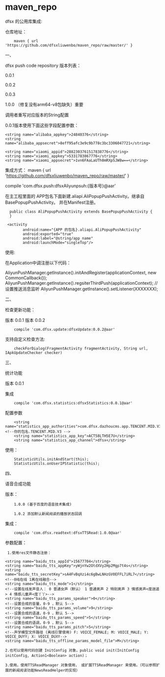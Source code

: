 # maven_repo

dfsx 的公用库集成:

仓库地址：

        maven { url 'https://github.com/dfsxliuwenbo/maven_repo/raw/master/' }

一、

dfsx push code repository
版本列表：

0.0.1

0.0.2

0.0.3

1.0.0 （修复没有arm64-v8包缺失）重要

调用者重写对应版本的String配置

0.0.1版本使用下面这些字段配置参数： 

    <string name="alibaba_appkey">24840376</string>
    <string name="alibaba_appsecret">8eff95afc3e9c9b778c3bc3306047721</string>

    <string name="xiaomi_appid">2882303761517838776</string>
    <string name="xiaomi_appkey">5331783867776</string>
    <string name="xiaomi_appsecret">1vn6FAaLaUTh0mRXpSJW8w==</string>
    
集成方式：
 maven { url 'https://github.com/dfsxliuwenbo/maven_repo/raw/master/' }
 
 compile 'com.dfsx.push:dfsxAliyunpsuh:{版本号}@aar'
 
 在主工程里面的 APP包名下面新建.aliapi.AliPopupPushActivity。继承自BasePopupPushActivity。
 并在Manifest注册。
 
 
      public class AliPopupPushActivity extends BasePopupPushActivity {
      }

     <activity
            android:name="{APP 的包名}.aliapi.AliPopupPushActivity"
            android:exported="true"
            android:label="@string/app_name"
            android:launchMode="singleTop"/>

使用:

   在Application中调注册以下代码：
   
   AliyunPushManager.getInstance().initAndRegister(applicationContext, new CommonCallback());
   AliyunPushManager.getInstance().regsiterThirdPush(applicationContext);
   //设置推送消息监听
   AliyunPushManager.getInstance().setListener(XXXXXXX);
   
   
二、

检查更新功能：

版本 0.0.1
版本 0.0.2

        compile 'com.dfsx.update:dfsxUpdate:0.0.2@aar'

支持自定义检查方法:

        checkForDialog(FragmentActivity fragmentActivity, String url, IApkUpdateChecker checker)
        
三、

 统计功能
 
 版本 0.0.1
 
 集成
 
        compile 'com.dfsx.statistics:dfsxStatistics:0.0.1@aar'
 
 配置参数
 
        <string name="statistics_app_authorities">com.dfsx.dazhoucms.app.TENCENT.MID.V3</string><!--你的包名.TENCENT.MID.V3 -->
        <string name="statistics_app_key">ACT58LTH5E7U</string>
        <string name="statistics_app_channel">dfsx</string>
 
 使用：
 
        StatisticUtils.initAndStart(this);
        StatisticUtils.onUserIPStatistic(this);

四、

 语音合成功能
 
   版本：
   
        1.0.0 (基于百度的语音技术集成)
		
		1.0.2 添加默认新闻阅读的播放状态回调
   集成：
   
        compile 'com.dfsx.readtext:dfsxTTSRead:1.0.0@aar'
		
   参数配置：
   
     1.使用res文件静态注册：

    <string name="baidu_tts_appId">15677704</string>
    <string name="baidu_tts_appKey">yWjnYw2OtdXVy2Hp2Mgp7t4s</string>
    <string name="baidu_tts_secretKey">sA4FvBqXzi4c6gBwLNHzGV0EFFL7iRL7</string>
    <!--0纯在线 1离在线融合-->
    <string name="baidu_tts_mode">1</string>
    <!--设置在线发声音人： 0 普通女声（默认） 1 普通男声 2 特别男声 3 情感男声<度逍遥> 4 情感儿童声<度丫丫>-->
    <string name="baidu_tts_params_speaker">0</string>
    <!--设置合成的音量，0-9 ，默认 5-->
    <string name="baidu_tts_params_volume">9</string>
    <!--设置合成的语速，0-9 ，默认 5-->
    <string name="baidu_tts_params_speed">5</string>
    <!--设置合成的语调，0-9 ，默认 5-->
    <string name="baidu_tts_params_pitch">5</string>
    <!--声学模型文件路径 (离线引擎使用) F: VOICE_FEMALE; M: VOICE_MALE; Y: VOICE_DUYY; X: VOICE_DUXY-->
    <string name="baidu_tts_offline_params_model_file">M</string>

    2.也可以使用代码创建 InitConfig 对象，public void init(InitConfig initConfig, Action1<Boolean> action)；

    3.使用，使用TTSReadManager 对象使用， 或扩展TTSReadManager 来使用。（可以参照扩展的新闻阅读功能NewsReadHelper的实现）
    
